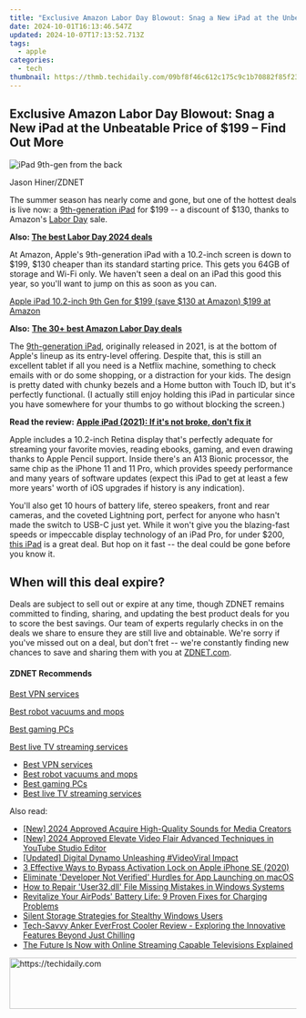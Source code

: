 ```yaml
---
title: "Exclusive Amazon Labor Day Blowout: Snag a New iPad at the Unbeatable Price of $199 – Find Out More"
date: 2024-10-01T16:13:46.547Z
updated: 2024-10-07T17:13:52.713Z
tags:
  - apple
categories:
  - tech
thumbnail: https://thmb.techidaily.com/09bf8f46c612c175c9c1b70882f85f23e4a357208766fb885709ca7e3c676924.png
---
```


## Exclusive Amazon Labor Day Blowout: Snag a New iPad at the Unbeatable Price of $199 – Find Out More

![iPad 9th-gen from the back](https://www.zdnet.com/a/img/resize/0f4cd9c10e3cef4e57f79d609254935adfc8cac4/2024/02/28/97b2e407-74f3-4fdd-9c6f-9dc301c9dff0/ipad-9th-gen-back.jpg?auto=webp&width=1280)

Jason Hiner/ZDNET

The summer season has nearly come and gone, but one of the hottest deals is live now: a [9th-generation iPad](https://www.amazon.com/dp/B09G9FPHY6?tag=zdnet-buy-button-20) for $199 -- a discount of $130, thanks to Amazon's [Labor Day](https://www.zdnet.com/home-and-office/best-labor-day-amazon-deals-2024/) sale. 

**Also: [The best Labor Day 2024 deals](https://www.zdnet.com/article/best-labor-day-deals-2024/)**

At Amazon, Apple's 9th-generation iPad with a 10.2-inch screen is down to $199, $130 cheaper than its standard starting price. This gets you 64GB of storage and Wi-Fi only. We haven't seen a deal on an iPad this good this year, so you'll want to jump on this as soon as you can.

[Apple iPad 10.2-inch 9th Gen for $199 (save $130 at Amazon) $199 at Amazon](https://www.amazon.com/dp/B09G9FPHY6?tag=zdnet-buy-button-20)

**Also:** [**The 30+ best Amazon Labor Day deals**](https://www.zdnet.com/home-and-office/best-labor-day-amazon-deals-2024/)

The [9th-generation iPad](https://www.amazon.com/dp/B09G9FPHY6?tag=zdnet-buy-button-20), originally released in 2021, is at the bottom of Apple's lineup as its entry-level offering. Despite that, this is still an excellent tablet if all you need is a Netflix machine, something to check emails with or do some shopping, or a distraction for your kids. The design is pretty dated with chunky bezels and a Home button with Touch ID, but it's perfectly functional. (I actually still enjoy holding this iPad in particular since you have somewhere for your thumbs to go without blocking the screen.)

**Read the review:** [**Apple iPad (2021): If it's not broke, don't fix it**](https://www.zdnet.com/product/apple-ipad-2021/)

Apple includes a 10.2-inch Retina display that's perfectly adequate for streaming your favorite movies, reading ebooks, gaming, and even drawing thanks to Apple Pencil support. Inside there's an A13 Bionic processor, the same chip as the iPhone 11 and 11 Pro, which provides speedy performance and many years of software updates (expect this iPad to get at least a few more years' worth of iOS upgrades if history is any indication).

You'll also get 10 hours of battery life, stereo speakers, front and rear cameras, and the coveted Lightning port, perfect for anyone who hasn't made the switch to USB-C just yet. While it won't give you the blazing-fast speeds or impeccable display technology of an iPad Pro, for under $200, [this iPad](https://www.amazon.com/dp/B09G9FPHY6?tag=zdnet-buy-button-20) is a great deal. But hop on it fast -- the deal could be gone before you know it. 

## When will this deal expire?

Deals are subject to sell out or expire at any time, though ZDNET remains committed to finding, sharing, and updating the best product deals for you to score the best savings. Our team of experts regularly checks in on the deals we share to ensure they are still live and obtainable. We're sorry if you've missed out on a deal, but don't fret -- we're constantly finding new chances to save and sharing them with you at [ZDNET.com](https://www.zdnet.com/). 

#### **ZDNET** Recommends

[Best VPN services](https://www.zdnet.com/article/best-vpn/ "Best VPN services")

[Best robot vacuums and mops](https://www.zdnet.com/article/best-robot-vacuum-mop/ "Best robot vacuums and mops")

[Best gaming PCs](https://www.zdnet.com/article/best-gaming-pc/ "Best gaming PCs")

[Best live TV streaming services](https://www.zdnet.com/article/best-live-tv-streaming-service/ "Best live TV streaming services")

* [Best VPN services](https://www.zdnet.com/article/best-vpn/ "Best VPN services")
* [Best robot vacuums and mops](https://www.zdnet.com/article/best-robot-vacuum-mop/ "Best robot vacuums and mops")
* [Best gaming PCs](https://www.zdnet.com/article/best-gaming-pc/ "Best gaming PCs")
* [Best live TV streaming services](https://www.zdnet.com/article/best-live-tv-streaming-service/ "Best live TV streaming services")

<ins class="adsbygoogle"
     style="display:block"
     data-ad-format="autorelaxed"
     data-ad-client="ca-pub-7571918770474297"
     data-ad-slot="1223367746"></ins>

<ins class="adsbygoogle"
     style="display:block"
     data-ad-client="ca-pub-7571918770474297"
     data-ad-slot="8358498916"
     data-ad-format="auto"
     data-full-width-responsive="true"></ins>

<span class="atpl-alsoreadstyle">Also read:</span>
<div><ul>
<li><a href="https://youtube-docs.techidaily.com/024-approved-acquire-high-quality-sounds-for-media-creators/"><u>[New] 2024 Approved Acquire High-Quality Sounds for Media Creators</u></a></li>
<li><a href="https://youtube-zero.techidaily.com/024-approved-elevate-video-flair-advanced-techniques-in-youtube-studio-editor/"><u>[New] 2024 Approved Elevate Video Flair Advanced Techniques in YouTube Studio Editor</u></a></li>
<li><a href="https://twitter-videos.techidaily.com/updated-digital-dynamo-unleashing-videoviral-impact/"><u>[Updated] Digital Dynamo Unleashing #VideoViral Impact</u></a></li>
<li><a href="https://activate-lock.techidaily.com/3-effective-ways-to-bypass-activation-lock-on-apple-iphone-se-2020-by-drfone-ios/"><u>3 Effective Ways to Bypass Activation Lock on Apple iPhone SE (2020)</u></a></li>
<li><a href="https://techno-recovery.techidaily.com/eliminate-developer-not-verified-hurdles-for-app-launching-on-macos/"><u>Eliminate 'Developer Not Verified' Hurdles for App Launching on macOS</u></a></li>
<li><a href="https://techno-recovery.techidaily.com/how-to-repair-user32dll-file-missing-mistakes-in-windows-systems/"><u>How to Repair 'User32.dll' File Missing Mistakes in Windows Systems</u></a></li>
<li><a href="https://techno-recovery.techidaily.com/revitalize-your-airpods-battery-life-9-proven-fixes-for-charging-problems/"><u>Revitalize Your AirPods' Battery Life: 9 Proven Fixes for Charging Problems</u></a></li>
<li><a href="https://win11.techidaily.com/silent-storage-strategies-for-stealthy-windows-users/"><u>Silent Storage Strategies for Stealthy Windows Users</u></a></li>
<li><a href="https://review-topics.techidaily.com/tech-savvy-anker-everfrost-cooler-review-exploring-the-innovative-features-beyond-just-chilling/"><u>Tech-Savvy Anker EverFrost Cooler Review - Exploring the Innovative Features Beyond Just Chilling</u></a></li>
<li><a href="https://techno-recovery.techidaily.com/the-future-is-now-with-online-streaming-capable-televisions-explained/"><u>The Future Is Now with Online Streaming Capable Televisions Explained</u></a></li>
</ul></div>

<!-- affiliate ads begin -->
<a href="https://laganoo.pxf.io/c/5597632/1657400/16446" target="_top" id="1657400">
  <img src="//a.impactradius-go.com/display-ad/16446-1657400" border="0" alt="https://techidaily.com" width="728" height="90"/>
</a>
<img height="0" width="0" src="https://laganoo.pxf.io/i/5597632/1657400/16446" style="position:absolute;visibility:hidden;" border="0" />
<!-- affiliate ads end -->

